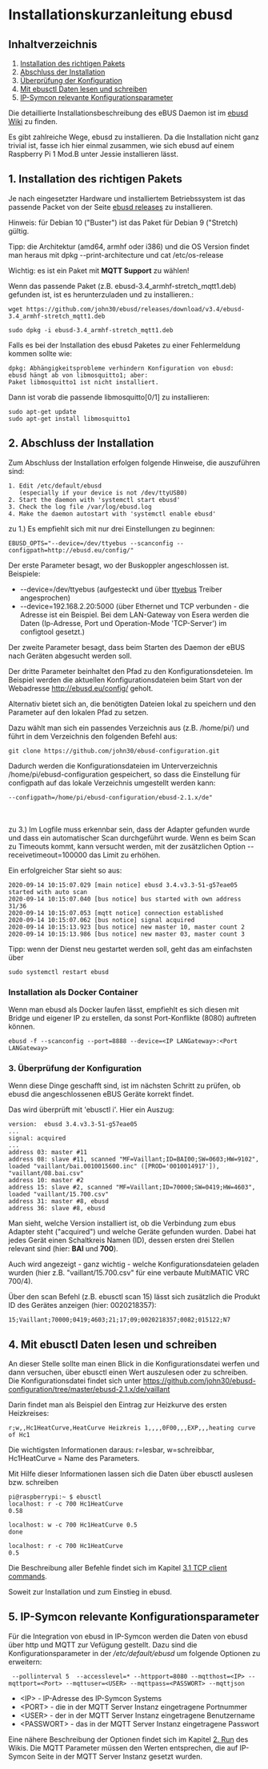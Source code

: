 # Installationskurzanleitung ebusd
 
   ## Inhaltverzeichnis
   1. [Installation des richtigen Pakets](#1-installation-des-richtigen-pakets)
   2. [Abschluss der Installation](#2-abschluss-der-installation)
   3. [Überprüfung der Konfiguration](#3-berprfung-der-konfiguration)
   4. [Mit ebusctl Daten lesen und schreiben](#4-mit-ebusctl-daten-lesen-und-schreiben)
   5. [IP-Symcon relevante Konfigurationsparameter](#5-ip-symcon-relevante-konfigurationsparameter)
    
Die detaillierte Installationsbeschreibung des eBUS Daemon ist im [ebusd Wiki](https://github.com/john30/ebusd/wiki) zu finden.

Es gibt zahlreiche Wege, ebusd zu installieren. Da die Installation nicht ganz trivial ist, fasse ich hier einmal zusammen, wie sich ebusd auf einem Raspberry Pi 1 Mod.B unter Jessie installieren lässt.

## 1. Installation des richtigen Pakets

Je nach eingesetzter Hardware und installiertem Betriebssystem ist das passende Packet von der Seite [ebusd releases](https://github.com/john30/ebusd/releases) zu installieren.

Hinweis: für Debian 10 ("Buster") ist das Paket für Debian 9 ("Stretch) gültig.

Tipp: die Architektur (amd64, armhf oder i386) und die OS Version findet man heraus mit 
dpkg --print-architecture
und
cat /etc/os-release

Wichtig: es ist ein Paket mit **MQTT Support** zu wählen!

Wenn das passende Paket (z.B. ebusd-3.4_armhf-stretch_mqtt1.deb) gefunden ist, ist es herunterzuladen und zu installieren.:
```
wget https://github.com/john30/ebusd/releases/download/v3.4/ebusd-3.4_armhf-stretch_mqtt1.deb
```
```
sudo dpkg -i ebusd-3.4_armhf-stretch_mqtt1.deb
```
Falls es bei der Installation des ebusd Paketes zu einer Fehlermeldung kommen sollte wie:

```
dpkg: Abhängigkeitsprobleme verhindern Konfiguration von ebusd:
ebusd hängt ab von libmosquitto1; aber:
Paket libmosquitto1 ist nicht installiert.
```

Dann ist vorab die passende libmosquitto[0/1] zu installieren:
```
sudo apt-get update
sudo apt-get install libmosquitto1
```


## 2. Abschluss der Installation

Zum Abschluss der Installation erfolgen folgende Hinweise, die auszuführen sind:

```
1. Edit /etc/default/ebusd
   (especially if your device is not /dev/ttyUSB0)
2. Start the daemon with 'systemctl start ebusd'
3. Check the log file /var/log/ebusd.log
4. Make the daemon autostart with 'systemctl enable ebusd'
```

zu 1.) Es empfiehlt sich mit nur drei Einstellungen zu beginnen:
```
EBUSD_OPTS="--device=/dev/ttyebus --scanconfig --configpath=http://ebusd.eu/config/"
```

Der erste Parameter besagt, wo der Buskoppler angeschlossen ist.
Beispiele: 

- --device=/dev/ttyebus (aufgesteckt und über [ttyebus](https://github.com/ebus/ttyebus) Treiber angesprochen)
- --device=192.168.2.20:5000 (über Ethernet und TCP verbunden - die Adresse ist ein Beispiel. Bei dem LAN-Gateway von Esera werden die Daten (Ip-Adresse, Port und Operation-Mode 'TCP-Server') im configtool gesetzt.)

Der zweite Parameter besagt, dass beim Starten des Daemon der eBUS nach Geräten abgesucht werden soll.

Der dritte Parameter beinhaltet den Pfad zu den Konfigurationsdeteien. Im Beispiel werden die aktuellen Konfigurationsdateien beim Start von der Webadresse http://ebusd.eu/config/ geholt.

Alternativ bietet sich an, die benötigten Dateien lokal zu speichern und den Parameter auf den lokalen Pfad zu setzen.

Dazu wählt man sich ein passendes Verzeichnis aus (z.B. /home/pi/) und führt in dem Verzeichnis den folgenden Befehl aus:
```
git clone https://github.com/john30/ebusd-configuration.git
```
Dadurch werden die Konfigurationsdateien im Unterverzeichnis /home/pi/ebusd-configuration gespeichert, so dass die Einstellung für configpath auf das lokale Verzeichnis umgestellt werden kann:
```
--configpath=/home/pi/ebusd-configuration/ebusd-2.1.x/de"
```


<br>

<br>
zu 3.)
Im Logfile muss erkennbar sein, dass der Adapter gefunden wurde und dass ein automatischer Scan durchgeführt wurde. Wenn es beim Scan zu Timeouts kommt, kann versucht werden, mit der zusätzlichen Option --receivetimeout=100000 das Limit zu erhöhen. 

Ein erfolgreicher Star sieht so aus:
```
2020-09-14 10:15:07.029 [main notice] ebusd 3.4.v3.3-51-g57eae05 started with auto scan
2020-09-14 10:15:07.040 [bus notice] bus started with own address 31/36
2020-09-14 10:15:07.053 [mqtt notice] connection established
2020-09-14 10:15:07.062 [bus notice] signal acquired
2020-09-14 10:15:13.923 [bus notice] new master 10, master count 2
2020-09-14 10:15:13.986 [bus notice] new master 03, master count 3
```

Tipp: wenn der Dienst neu gestartet werden soll, geht das am einfachsten über
```
sudo systemctl restart ebusd
```

### Installation als Docker Container

Wenn man ebusd als Docker laufen lässt, empfiehlt es sich diesen mit Bridge und eigener IP zu erstellen, da sonst Port-Konflikte (8080) auftreten können.
```
ebusd -f --scanconfig --port=8888 --device=<IP LANGateway>:<Port LANGateway>
```

### 3. Überprüfung der Konfiguration
Wenn diese Dinge geschafft sind, ist im nächsten Schritt zu prüfen, ob ebusd die angeschlossenen eBUS Geräte korrekt findet.

Das wird überprüft mit 'ebusctl i'. Hier ein Auszug:

```
version:  ebusd 3.4.v3.3-51-g57eae05
...
signal: acquired
...
address 03: master #11
address 08: slave #11, scanned "MF=Vaillant;ID=BAI00;SW=0603;HW=9102", loaded "vaillant/bai.0010015600.inc" ([PROD='0010014917']), "vaillant/08.bai.csv"
address 10: master #2
address 15: slave #2, scanned "MF=Vaillant;ID=70000;SW=0419;HW=4603", loaded "vaillant/15.700.csv"
address 31: master #8, ebusd
address 36: slave #8, ebusd
```
Man sieht, welche Version installiert ist, ob die Verbindung zum ebus Adapter steht ("acquired") und welche Geräte gefunden wurden. Dabei hat jedes Gerät einen Schaltkreis Namen (ID), dessen ersten drei Stellen relevant sind (hier: **BAI** und **700**).

Auch wird angezeigt - ganz wichtig - welche Konfigurationsdateien geladen wurden (hier z.B. "vaillant/15.700.csv" für eine verbaute MultiMATIC VRC 700/4).

Über den scan Befehl (z.B. ebusctl scan 15) lässt sich zusätzlich die Produkt ID des Gerätes anzeigen (hier: 0020218357):

```
15;Vaillant;70000;0419;4603;21;17;09;0020218357;0082;015122;N7
```

## 4. Mit ebusctl Daten lesen und schreiben
An dieser Stelle sollte man einen Blick in die Konfigurationsdatei werfen und dann versuchen, über ebusctl einen Wert auszulesen oder zu schreiben.
Die Konfigurationsdatei findet sich unter https://github.com/john30/ebusd-configuration/tree/master/ebusd-2.1.x/de/vaillant 

Darin findet man als Beispiel den Eintrag zur Heizkurve des ersten Heizkreises:
```
r;w,,Hc1HeatCurve,HeatCurve Heizkreis 1,,,,0F00,,,EXP,,,heating curve of Hc1
```
Die wichtigsten Informationen daraus: r=lesbar, w=schreibbar, Hc1HeatCurve = Name des Parameters.

Mit Hilfe dieser Informationen lassen sich die Daten über ebusctl auslesen bzw. schreiben
```
pi@raspberrypi:~ $ ebusctl
localhost: r -c 700 Hc1HeatCurve
0.58

localhost: w -c 700 Hc1HeatCurve 0.5
done

localhost: r -c 700 Hc1HeatCurve
0.5
```
Die Beschreibung aller Befehle findet sich im Kapitel [3.1 TCP client commands](https://github.com/john30/ebusd/wiki/3.1.-TCP-client-commands). 

Soweit zur Installation und zum Einstieg in ebusd.

## 5. IP-Symcon relevante Konfigurationsparameter
Für die Integration von ebusd in IP-Symcon werden die Daten von ebusd über http und MQTT zur Vefügung gestellt. Dazu sind die Konfigurationsparameter in der _/etc/default/ebusd_ um folgende Optionen zu erweitern:
```
 --pollinterval 5  --accesslevel=* --httpport=8080 --mqtthost=<IP> --mqttport=<Port> --mqttuser=<USER> --mqttpass=<PASSWORT> --mqttjson
```
- \<IP> - IP-Adresse des IP-Symcon Systems
- \<PORT> - die in der MQTT Server Instanz eingetragene Portnummer
- \<USER> - der in der MQTT Server Instanz eingetragene Benutzername
- \<PASSWORT> - das in der MQTT Server Instanz eingetragene Passwort

Eine nähere Beschreibung der Optionen findet sich im Kapitel [2. Run](https://github.com/john30/ebusd/wiki/2.-Run) des Wikis. Die MQTT Parameter müssen den Werten entsprechen, die auf IP-Symcon Seite in der MQTT Server Instanz gesetzt wurden. 
